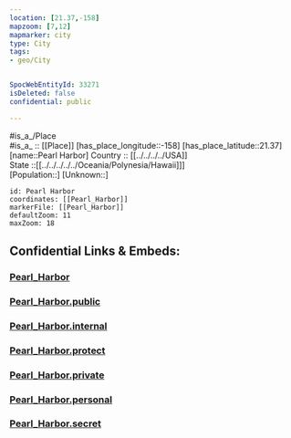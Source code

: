 ```yaml
---
location: [21.37,-158] 
mapzoom: [7,12] 
mapmarker: city 
type: City
tags:
- geo/City


SpocWebEntityId: 33271
isDeleted: false
confidential: public

---
```

#is_a_/Place  
#is_a_ :: [[Place]] 
[has_place_longitude::-158] 
[has_place_latitude::21.37] 
[name::Pearl Harbor] 
Country :: [[../../../../USA]]  
State ::[[../../../../../Oceania/Polynesia/Hawaii]]]  
[Population::] 
[Unknown::] 


```leaflet
id: Pearl Harbor
coordinates: [[Pearl_Harbor]] 
markerFile: [[Pearl_Harbor]] 
defaultZoom: 11 
maxZoom: 18
```


## Confidential Links & Embeds: 

### [Pearl_Harbor](/_Standards/Earth/Continent/America~North/USA/USA~Pacific/Hawaii/counties~Hawaii/Honolulu,County/cities~Honolulu/Pearl_Harbor.md) 

### [Pearl_Harbor.public](/_public/Earth/Continent/America~North/USA/USA~Pacific/Hawaii/counties~Hawaii/Honolulu,County/cities~Honolulu/Pearl_Harbor.public.md) 

### [Pearl_Harbor.internal](/_internal/Earth/Continent/America~North/USA/USA~Pacific/Hawaii/counties~Hawaii/Honolulu,County/cities~Honolulu/Pearl_Harbor.internal.md) 

### [Pearl_Harbor.protect](/_protect/Earth/Continent/America~North/USA/USA~Pacific/Hawaii/counties~Hawaii/Honolulu,County/cities~Honolulu/Pearl_Harbor.protect.md) 

### [Pearl_Harbor.private](/_private/Earth/Continent/America~North/USA/USA~Pacific/Hawaii/counties~Hawaii/Honolulu,County/cities~Honolulu/Pearl_Harbor.private.md) 

### [Pearl_Harbor.personal](/_personal/Earth/Continent/America~North/USA/USA~Pacific/Hawaii/counties~Hawaii/Honolulu,County/cities~Honolulu/Pearl_Harbor.personal.md) 

### [Pearl_Harbor.secret](/_secret/Earth/Continent/America~North/USA/USA~Pacific/Hawaii/counties~Hawaii/Honolulu,County/cities~Honolulu/Pearl_Harbor.secret.md)

